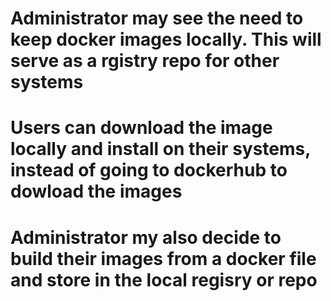 # Administrator may see the need to keep docker images locally. This will serve as a rgistry repo for other systems #
# Users can download the image locally and install on their systems, instead of going to dockerhub to dowload the images #
# Administrator my also decide to build their images from a docker file and store in the local regisry or repo #
